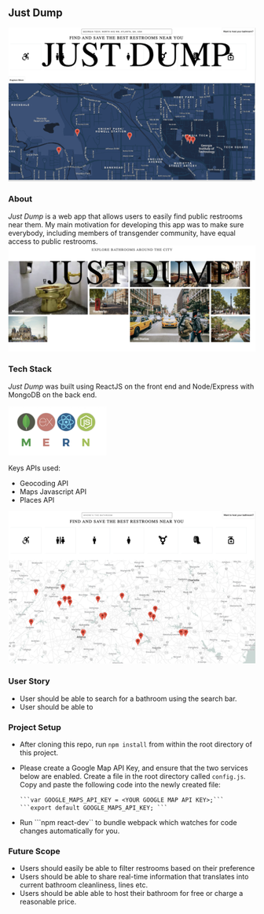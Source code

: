 ## Just Dump
![first_page](./assets/thirdpage.png)
### About
*Just Dump* is a web app that allows users to easily find public restrooms near them. My main motivation for developing this app was to make sure everybody, including members of transgender community, have equal access to public restrooms.
![second_page](./assets/fourthpage.png)

### Tech Stack
*Just Dump* was built using ReactJS on the front end and Node/Express with MongoDB on the back end.

<img src="./assets/mernstack.png" alt="drawing" width="200"/>


Keys APIs used:
* Geocoding API
* Maps Javascript API
* Places API

![fifthpage](./assets/fifthpage.png)


### User Story
* User should be able to search for a bathroom using the search bar.
* User should be able to

### Project Setup
* After cloning this repo, run ```npm install``` from within the root directory of this project.
* Please create a Google Map API Key, and ensure that the two services below are enabled. Create a file in the root directory called ```config.js```. Copy and paste the following code into the newly created file:

      ```var GOOGLE_MAPS_API_KEY = <YOUR GOOGLE MAP API KEY>;```
      ```export default GOOGLE_MAPS_API_KEY; ```
* Run ```npm react-dev`` to bundle webpack which watches for code changes automatically for you.

### Future Scope

* Users should easily be able to filter restrooms based on their preference
* Users should be able to share real-time information that translates into current bathroom cleanliness, lines etc.
* Users should be able able to host their bathroom for free or charge a reasonable price.

